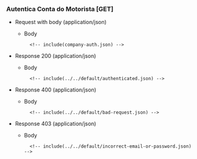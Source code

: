 ### Autentica Conta do Motorista [GET]

+ Request with body (application/json)

    + Body

            <!-- include(company-auth.json) -->

+ Response 200 (application/json)

    + Body

            <!-- include(../../default/authenticated.json) -->

+ Response 400 (application/json)

    + Body

            <!-- include(../../default/bad-request.json) -->

+ Response 403 (application/json)

    + Body

            <!-- include(../../default/incorrect-email-or-password.json) -->
